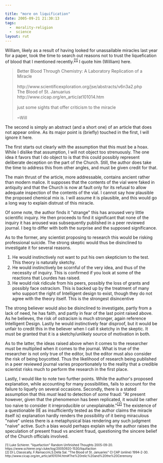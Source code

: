 ```yaml
---

title: "more on liquification"
date: 2005-09-21 21:30:13
tags:
  -  morality-religion
  -  science
layout: rut
---
```


<p>William, likely as a result of having looked for unassailable miracles last year for a paper, took the time to search out reasons not to trust the liquefication of blood that I mentioned recently.<sup><a href="https://www.schierer.org/~luke/log/20050920-1530/liquifaction">[1]</a></sup> I quote him (William) here.</p>  <blockquote>Better Blood Through Chemistry: A Laboratory Replication of a Miracle<br  /><br  />http://www.scientificexploration.org/jse/abstracts/v6n3a2.php <br  /> The Blood of St. Januarius <br  /> http://www.cicap.org/en_artic/at101014.htm <br  /><br  /> just some sights that offer criticism to the miracle<br  /><br  /> ~Will </blockquote>  <p>The second is simply an abstract (and a short one) of an article that does not appear online.  As its major point is (briefly) touched in the first, I will ignore it here.</p>  <p>The first starts out clearly with the assumption that this must be a hoax.  While I dislike that assumption, I will not object too strenuously.  The one idea it favors that I do object to is that this could possibly represent deliberate deception on the part of the Church.  Still, the author does take the time to address this from other angles, and must be given credit for that.</p>  <p>The main thrust of the article, more addressable, contains ancient rather than modern malice.  It supposes that the contents of the vial were faked in antiquity and that the Church is now at fault only for its refusal to allow adequate inspection of the contents of the vial.  I cannot say how plausible the proposed chemical mix is. I will assume it is plausible, and this would go a long way to explain distrust of this miracle.</p>  <p>Of some note, the author finds it "strange" this has aroused very little scientific inquiry.  He then proceeds to find it significant that none of the inquiry it has aroused was subsequently published in a peer reviewed journal.  I beg to differ with both the surprise and the supposed significance.</p>  <p>As to the former, any scientist proposing to research this would be risking professional suicide.  The strong skeptic would thus be disinclined to investigate it for several reasons.  <ol> <li>He would instinctively not want to put his own skepticism to the test.  This theory is naturally sketchy.</li> <li>He would instinctively be scornful of the very idea, and thus of the necessity of inquiry.  This is confirmed if you look at some of the reactions that Lourdes has raised.</li> <li>He would risk ridicule from his peers, possibly the loss of grants and possibly face ostracism. This is backed up by the treatment of many who support the right of Intelligent design to exist, though they do not agree with the theory itself.  This is the strongest disincentive</li> </ol>  The strong believer would also be disinclined to investigate, partly from a lack of need, he has faith, and partly in fear of the last point raised above.  As he believes, the risk of ostracism is much stronger, again reference Intelligent Design.  Lastly he would instinctively fear disproof, but it would be unfair to credit this in the believer when I call it sketchy in the skeptic.  It must be granted that it is a sketchy/unlikely source of motivation in both.</p>  <p>As to the latter, the ideas raised above when it comes to the researcher must be multiplied when it comes to the journal. What is true of the researcher is not only true of the editor, but the editor must also consider the risk of being boycotted. Thus the likelihood of research being published in a peer reviewed journal varies proportionately to the reality that a credible scientist risks much to perform the research in the first place.</p>  <p>Lastly, I would like to note two further points.  While the author's proposed explanation, while accounting for many possibilities, fails to account for the failure to liquefy on several occasions. Secondly, there is a stated assumption that this <em>must</em> lead to detection of <em>some</em> fraud: "At present however, given that the phenomenon has been replicated, it would be rather too naive to consider it irreproducible or unexplainable."<sup><a href="http://www.cicap.org/en_artic/at101014.htm#The%20relic%20and%20the%20Ceremony">[2]</a></sup> The existence of a questionable (IE as insufficiently tested as the author claims the miracle itself is) explanation hardly renders the possibility of it being miraculous "naive" unless there is a metaphysical bias rendering any such judgment "naive" active. Such a bias would perhaps explain why the author raises the speculation of present fraud vs ancient fraud, questioning the sincere belief of the Church officials involved.</p>  <font size="-2"> [1] Luke Schierer. "liquefaction" Random Unfinished Thoughts 2005-09-20. https://www.schierer.org/~luke/log/20050920-1530/liquifaction <br  /> [2] DI L.Classically, F.Ramaccini,S.Della Sal. "The Blood of St. Januaries" CI CAP (online) 1994-2-30. http://www.cicap.org/en_artic/at101014.htm#The%20relic%20and%20the%20Ceremony </font>

